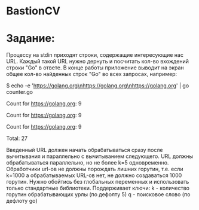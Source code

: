 # BastionCV

# Задание: 

Процессу на stdin приходят строки, содержащие интересующие нас URL. Каждый такой URL нужно дернуть и посчитать кол-во вхождений строки "Go" в ответе. В конце работы приложение выводит на экран общее кол-во найденных строк "Go" во всех запросах, например:

$ echo -e 'https://golang.org\nhttps://golang.org\nhttps://golang.org' | go counter.go

Count for https://golang.org: 9

Count for https://golang.org: 9

Count for https://golang.org: 9

Total: 27

Введенный URL должен начать обрабатываться сразу после вычитывания и параллельно с вычитыванием следующего. URL должны обрабатываться параллельно, но не более k=5 одновременно. Обработчики url-ов не должны порождать лишних горутин, т.е. если k=1000 а обрабатываемых URL-ов нет, не должно создаваться 1000 горутин. Нужно обойтись без глобальных переменных и использовать только стандартные библиотеки.
Поддерживает ключи: k - количество горутин обрабатывающих урлы (по дефолту 5) q - поисковое слово (по дефлоту go)
